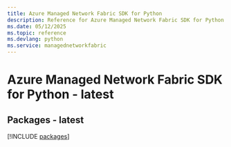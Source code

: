 ```yaml
---
title: Azure Managed Network Fabric SDK for Python
description: Reference for Azure Managed Network Fabric SDK for Python
ms.date: 05/12/2025
ms.topic: reference
ms.devlang: python
ms.service: managednetworkfabric
---
```

# Azure Managed Network Fabric SDK for Python - latest
## Packages - latest
[!INCLUDE [packages](managed-network-fabric-index.md)]